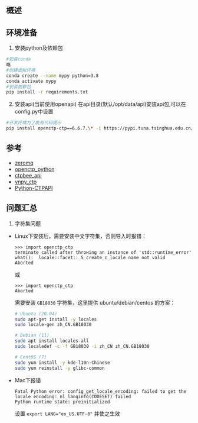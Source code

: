 ## 概述

## 环境准备
1. 安装python及依赖包
```zsh
#安装conda
略
#创建虚拟环境
conda create --name mypy python=3.8
conda activate mypy
#安装依赖包
pip install -r requirements.txt
```

2. 安装api(当前使用openapi)
在api目录(默认/opt/data/api)安装api包,可以在config.py中设置
```zsh
#开发环境为了能有代码提示
pip install openctp-ctp==6.6.7.\* -i https://pypi.tuna.tsinghua.edu.cn/simple --trusted-host=pypi.tuna.tsinghua.edu.cn
```

## 参考
* [zeromq](https://github.com/zeromq/pyzmq)
* [openctp_python](https://github.com/openctp/openctp-ctp-python)
* [ctpbee_api](https://github.com/ctpbee/ctpbee_api/tree/master)
* [vnpy_ctp](https://github.com/vnpy/vnpy_ctp)
* [Python-CTPAPI](https://github.com/nicai0609/Python-CTPAPI)

## 问题汇总

1. 字符集问题

- Linux下安装后，需要安装中文字符集，否则导入时报错：

  ```text
  >>> import openctp_ctp
  terminate called after throwing an instance of 'std::runtime_error'
  what():  locale::facet::_S_create_c_locale name not valid
  Aborted
  ```

  或

  ```text
  >>> import openctp_ctp
  Aborted
  ```

  需要安装 `GB18030` 字符集，这里提供 ubuntu/debian/centos 的方案：

  ```bash
  # Ubuntu (20.04)
  sudo apt-get install -y locales
  sudo locale-gen zh_CN.GB18030
  
  # Debian (11)
  sudo apt install locales-all
  sudo localedef -c -f GB18030 -i zh_CN zh_CN.GB18030
  
  # CentOS (7)
  sudo yum install -y kde-l10n-Chinese
  sudo yum reinstall -y glibc-common
  ```

- Mac下报错

  ```text
  Fatal Python error: config_get_locale_encoding: failed to get the locale encoding: nl_langinfo(CODESET) failed
  Python runtime state: preinitialized
  ```

  设置 `export LANG="en_US.UTF-8"` 并使之生效